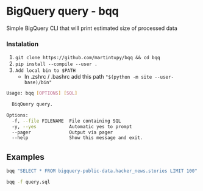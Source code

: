 # BigQuery query - bqq

Simple BigQuery CLI that will print estimated size of processed data

### Instalation

1. `git clone https://github.com/martintupy/bqq && cd bqq`
2. `pip install --compile --user .`
3. `Add local bin to $PATH`
    - In .zshrc / .bashrc add this path `"$(python -m site --user-base)/bin"`


```Bash
Usage: bqq [OPTIONS] [SQL]

  BiqQuery query.

Options:
  -f, --file FILENAME  File containing SQL
  -y, --yes            Automatic yes to prompt
  --pager              Output via pager
  --help               Show this message and exit.
```

## Examples

```bash
bqq "SELECT * FROM bigquery-public-data.hacker_news.stories LIMIT 100"
```


```bash
bqq -f query.sql
```
